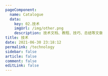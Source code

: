 ```yaml
---
pageComponent: 
  name: Catalogue
  data: 
    key: 02.技术
    imgUrl: /img/other.png
    description: 技术文档、教程、技巧、总结等文章
title: 技术
date: 2021-06-30 23:18:12
permalink: /technology
sidebar: false
article: false
comment: false
editLink: false
---
```

